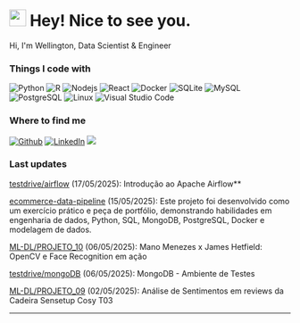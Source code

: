 <h1><img src="https://emojis.slackmojis.com/emojis/images/1643514418/3958/storm_trooper.gif?1643514418" width="30"/> Hey! Nice to see you.</h1>
<p>Hi, I'm Wellington, Data Scientist & Engineer</p>

<h3>Things I code with</h3>
<p>
  <img alt="Python" src="https://img.shields.io/badge/-Python-000?style=flat-square&logo=python&logoColor=white" />
  <img alt="R" src="https://img.shields.io/badge/-R-000000?style=flat-square&logo=r&logoColor=white" />
  <img alt="Nodejs" src="https://img.shields.io/badge/-Nodejs-000?style=flat-square&logo=Node.js&logoColor=white" />
  <img alt="React" src="https://img.shields.io/badge/-React-000000?style=flat-square&logo=react&logoColor=white" />
  <img alt="Docker" src="https://img.shields.io/badge/-Docker-000?style=flat-square&logo=docker&logoColor=white" />
  <img alt="SQLite" src="https://img.shields.io/badge/-SQLite-000000?style=flat-square&logo=sqlite&logoColor=white" />
  <img alt="MySQL" src="https://img.shields.io/badge/-MySQL-000?style=flat-square&logo=mysql&logoColor=white" />
  <img alt="PostgreSQL" src="https://img.shields.io/badge/-PostgreSQL-000000?style=flat-square&logo=postgresql&logoColor=white" />
  <img alt="Linux" src="https://img.shields.io/badge/-Linux-000000?style=flat-square&logo=linux&logoColor=white" />
  <img alt="Visual Studio Code" src="https://img.shields.io/badge/-VSCode-000000?style=flat-square&logo=visual-studio-code&logoColor=white" />
</p>

<h3>Where to find me</h3>
<p>
  <a href="https://github.com/esscova" target="_blank"><img alt="Github" src="https://img.shields.io/badge/GitHub-%2312100E.svg?&style=for-the-badge&logo=Github&logoColor=white" /></a>
  <a href="https://www.linkedin.com/in/wellington-moreira-santos" target="_blank"><img alt="LinkedIn" src="https://img.shields.io/badge/linkedin-%230077B5.svg?&style=for-the-badge&logo=linkedin&logoColor=white" /></a>
  <a href="mailto:wmoreira.ds@gmail.com"><img src="https://img.shields.io/badge/Gmail-D14836?style=for-the-badge&logo=gmail&logoColor=white"/> </a>
</p>

<h3>Last updates</h3>
<p>
<a href="https://github.com/esscova/testdrive/tree/main/airflow" target="_blank">testdrive/airflow</a> (17/05/2025): Introdução ao Apache Airflow**
</p>

<p>
<a href="https://github.com/esscova/ecommerce-data-pipeline" target="_blank">ecommerce-data-pipeline</a> (15/05/2025): Este projeto foi desenvolvido como um exercício prático e peça de portfólio, demonstrando habilidades em engenharia de dados, Python, SQL, MongoDB, PostgreSQL, Docker e modelagem de dados.
</p>

<p>
<a href="https://github.com/esscova/ML-DL/tree/main/PROJETO_10%20-%20Reconhecimento%20Facial" target="_blank">ML-DL/PROJETO_10</a> (06/05/2025): Mano Menezes x James Hetfield: OpenCV e Face Recognition em ação
</p>

<p>
<a href="https://github.com/esscova/testdrive/tree/main/mongoDB" target="_blank">testdrive/mongoDB</a> (06/05/2025): MongoDB - Ambiente de Testes
</p>

<p>
<a href="https://github.com/esscova/ML-DL/tree/main/PROJETO_09%20-%20An%C3%A1lise%20de%20Sentimentos%20de%20Reviews" target="_blank">ML-DL/PROJETO_09</a> (02/05/2025): Análise de Sentimentos em reviews da Cadeira Sensetup Cosy T03
</p>

---
